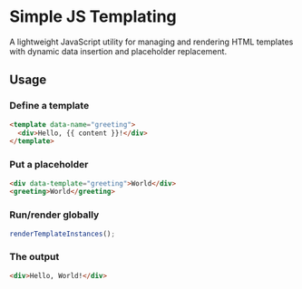# Simple JS Templating

A lightweight JavaScript utility for managing and rendering HTML templates with dynamic data insertion and placeholder replacement.

## Usage

### Define a template

```html
<template data-name="greeting">
  <div>Hello, {{ content }}!</div>
</template>
```

### Put a placeholder

```html
<div data-template="greeting">World</div>
<greeting>World</greeting>
```

### Run/render globally

```js
renderTemplateInstances();
```

### The output

```html
<div>Hello, World!</div>
```
